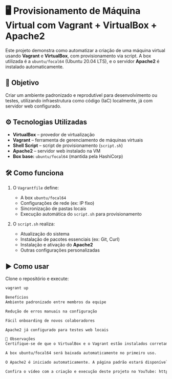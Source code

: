 # 🖥️ Provisionamento de Máquina Virtual com Vagrant + VirtualBox + Apache2

Este projeto demonstra como automatizar a criação de uma máquina virtual usando **Vagrant** e **VirtualBox**, com provisionamento via script. A box utilizada é a `ubuntu/focal64` (Ubuntu 20.04 LTS), e o servidor **Apache2** é instalado automaticamente.

## 🚀 Objetivo

Criar um ambiente padronizado e reprodutível para desenvolvimento ou testes, utilizando infraestrutura como código (IaC) localmente, já com servidor web configurado.

## ⚙️ Tecnologias Utilizadas

- **VirtualBox** – provedor de virtualização
- **Vagrant** – ferramenta de gerenciamento de máquinas virtuais
- **Shell Script** – script de provisionamento (`script.sh`)
- **Apache2** – servidor web instalado na VM
- **Box base:** `ubuntu/focal64` (mantida pela HashiCorp)

## 🛠️ Como funciona

1. O `Vagrantfile` define:
   - A box `ubuntu/focal64`
   - Configurações de rede (ex: IP fixo)
   - Sincronização de pastas locais
   - Execução automática do `script.sh` para provisionamento

2. O `script.sh` realiza:
   - Atualização do sistema
   - Instalação de pacotes essenciais (ex: Git, Curl)
   - Instalação e ativação do **Apache2**
   - Outras configurações personalizadas

## ▶️ Como usar

Clone o repositório e execute:

```bash
vagrant up

Benefícios
Ambiente padronizado entre membros da equipe

Redução de erros manuais na configuração

Fácil onboarding de novos colaboradores

Apache2 já configurado para testes web locais

📌 Observações
Certifique-se de que o VirtualBox e o Vagrant estão instalados corretamente.

A box ubuntu/focal64 será baixada automaticamente no primeiro uso.

O Apache2 é iniciado automaticamente. A página padrão estará disponível no IP configurado

Confira o vídeo com a criação e execução deste projeto no YouTube: https://youtu.be/flK8hJnz-4c
